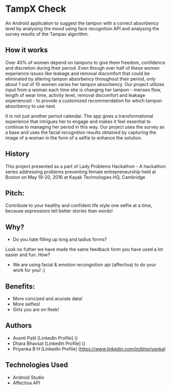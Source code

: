 # TampX Check

An Android application to suggest the tampon with a correct absorbency level by analysing the mood using face recognition API and analysing the survey results of the Tampax algorithm.

## How it works 
Over 40% of women depend on tampons to give them freedom, confidence and discretion during their period. Even though over half of these women experience issues like leakage and removal discomfort that could be eliminated by altering tampon absorbency throughout their period, only about 1 out of 10 women varies her tampon absorbency. Our project utilizes input from a woman each time she is changing her tampon - menses flow, length of wear time, activity level, removal discomfort and leakage experienced - to provide a customized recommendation for which tampon absorbency to use next. 

It is not just another period calendar. The app gives a transformational experience that intrigues her to engage and makes it feel essential to continue to managing her period in this way. Our project uses the survey as a base and uses the facial recognition results obtained by capturing the image of a woman in the form of a selfie to enhance the solution.

## History

This project presented as a part of Lady Problems Hackathon - A hackathon series addressing problems preventing female entrepreneurship held at Boston on May 19-20, 2016 at Kayak Technologies HQ, Cambridge

## Pitch:
Contribute to your healthy and confident life style one selfie at a time,
because expressions tell better stories than words!

## Why? 
* Do you hate filling up long and tadius forms?

Look no futher we have made the same feedback form you have used a lot easier and fun.
How? 
* We are using facial & emotion recongnition api (affectiva) to do your work for you! :)

## Benefits:
* More concized and acurate data!
* More selfies!
* Girls you are on fleek!

## Authors
* Avanti Patil [LinkedIn Profile] ()
* Dhara Bhavsat [LinkedIn Profile] ()
* Priyanka B H [LinkedIn Profile] (https://www.linkedin.com/in/bhpriyanka)

## Technologies Used
* Android Studio
* Affectiva API

